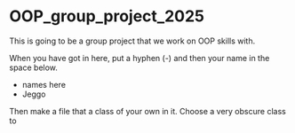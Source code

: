 # OOP_group_project_2025
This is going to be a group project that we work on OOP skills with.

When you have got in here, put a hyphen (-) and then your name in the space below.
- names here
- Jeggo





Then make a file that a class of your own in it. Choose a very obscure class to 
